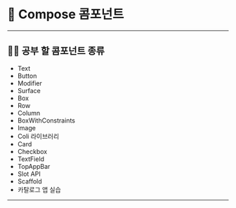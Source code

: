 # 📢 Compose 콤포넌트

---
## 💪🏻 공부 할 콤포넌트 종류
- Text
- Button
- Modifier
- Surface
- Box
- Row
- Column
- BoxWithConstraints
- Image
- Coli 라이브러리
- Card
- Checkbox
- TextField
- TopAppBar
- Slot API
- Scaffold
- 카탈로그 앱 실습

---
### 